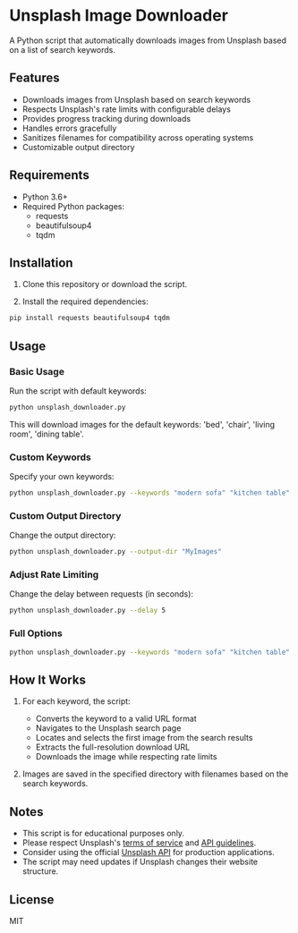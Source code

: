 # Unsplash Image Downloader

A Python script that automatically downloads images from Unsplash based on a list of search keywords.

## Features

- Downloads images from Unsplash based on search keywords
- Respects Unsplash's rate limits with configurable delays
- Provides progress tracking during downloads
- Handles errors gracefully
- Sanitizes filenames for compatibility across operating systems
- Customizable output directory

## Requirements

- Python 3.6+
- Required Python packages:
  - requests
  - beautifulsoup4
  - tqdm

## Installation

1. Clone this repository or download the script.

2. Install the required dependencies:

```bash
pip install requests beautifulsoup4 tqdm
```

## Usage

### Basic Usage

Run the script with default keywords:

```bash
python unsplash_downloader.py
```

This will download images for the default keywords: 'bed', 'chair', 'living room', 'dining table'.

### Custom Keywords

Specify your own keywords:

```bash
python unsplash_downloader.py --keywords "modern sofa" "kitchen table" "office chair"
```

### Custom Output Directory

Change the output directory:

```bash
python unsplash_downloader.py --output-dir "MyImages"
```

### Adjust Rate Limiting

Change the delay between requests (in seconds):

```bash
python unsplash_downloader.py --delay 5
```

### Full Options

```bash
python unsplash_downloader.py --keywords "modern sofa" "kitchen table" --output-dir "FurnitureImages" --delay 4
```

## How It Works

1. For each keyword, the script:
   - Converts the keyword to a valid URL format
   - Navigates to the Unsplash search page
   - Locates and selects the first image from the search results
   - Extracts the full-resolution download URL
   - Downloads the image while respecting rate limits

2. Images are saved in the specified directory with filenames based on the search keywords.

## Notes

- This script is for educational purposes only.
- Please respect Unsplash's [terms of service](https://unsplash.com/terms) and [API guidelines](https://unsplash.com/documentation).
- Consider using the official [Unsplash API](https://unsplash.com/developers) for production applications.
- The script may need updates if Unsplash changes their website structure.

## License

MIT
